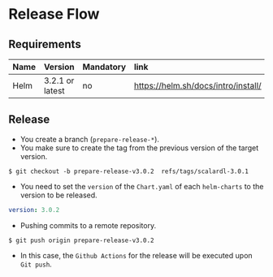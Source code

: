 # Release Flow

## Requirements

| Name | Version | Mandatory | link |
|:------|:-------|:----------|:------|
| Helm | 3.2.1 or latest | no | https://helm.sh/docs/intro/install/ |

## Release

* You create a branch (`prepare-release-*`).
* You make sure to create the tag from the previous version of the target version.

``` console
$ git checkout -b prepare-release-v3.0.2  refs/tags/scalardl-3.0.1
```

* You need to set the `version` of the `Chart.yaml` of each `helm-charts` to the version to be released.

``` yaml
version: 3.0.2
```

* Pushing commits to a remote repository.

``` console
$ git push origin prepare-release-v3.0.2
```

* In this case, the `Github Actions` for the release will be executed upon `Git push`.
